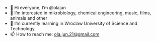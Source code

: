 - 👋 Hi everyone, I’m @olajun
- 👀 I’m interested in mikrobiology, chemical engineering, music, films, animals and other
- 🌱 I’m currently learning in Wroclaw University of Science and Technology
- 📫 How to reach me: ola.jun.21@gmail.com

<!---
olajun/olajun is a ✨ special ✨ repository because its `README.md` (this file) appears on your GitHub profile.
You can click the Preview link to take a look at your changes.
--->

